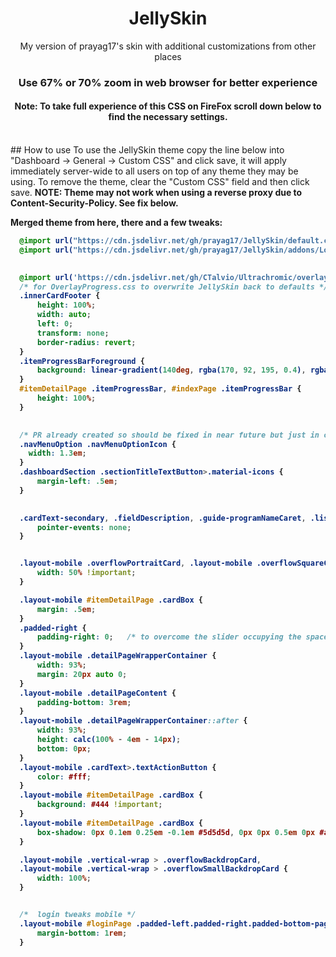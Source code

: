 <div align="center">
  <h1>JellySkin</h1>
  <p>My version of prayag17's skin with additional customizations from other places</p>
  <h3>Use 67% or 70% zoom in web browser for better experience</h3>
  <h4>Note: To take full experience of this CSS on FireFox scroll down below to find the necessary settings.</h4>
</div>
<br>
## How to use
To use the JellySkin theme copy the line below into "Dashboard -> General -> Custom CSS" and click save, it will apply immediately server-wide to all users on top of any theme they may be using. To remove the theme, clear the "Custom CSS" field and then click save. <b>NOTE: Theme may not work when using a reverse proxy due to Content-Security-Policy. See fix below.
  
  
Merged theme from here, there and a few tweaks:
  
```css
  @import url("https://cdn.jsdelivr.net/gh/prayag17/JellySkin/default.css");
  @import url("https://cdn.jsdelivr.net/gh/prayag17/JellySkin/addons/Logo.css");

  
  @import url('https://cdn.jsdelivr.net/gh/CTalvio/Ultrachromic/overlayprogress.css');
  /* for OverlayProgress.css to overwrite JellySkin back to defaults */
  .innerCardFooter {
      height: 100%;
      width: auto;
      left: 0;
      transform: none;
      border-radius: revert;
  }
  .itemProgressBarForeground {
      background: linear-gradient(140deg, rgba(170, 92, 195, 0.4), rgba(0, 164, 220, 0.4)) !important;
  }
  #itemDetailPage .itemProgressBar, #indexPage .itemProgressBar {
      height: 100%;
  }

  
  /* PR already created so should be fixed in near future but just in case */
  .navMenuOption .navMenuOptionIcon {
    width: 1.3em;
  }
  .dashboardSection .sectionTitleTextButton>.material-icons {
      margin-left: .5em;
  }

  
  .cardText-secondary, .fieldDescription, .guide-programNameCaret, .listItem .secondary, .nowPlayingBarSecondaryText, .programSecondaryTitle, .secondaryText {
      pointer-events: none;
  }


  .layout-mobile .overflowPortraitCard, .layout-mobile .overflowSquareCard {
      width: 50% !important;
  }

  .layout-mobile #itemDetailPage .cardBox {
      margin: .5em;
  }
  .padded-right {
      padding-right: 0;   /* to overcome the slider occupying the space but sliders new-tech so minimal */
  }
  .layout-mobile .detailPageWrapperContainer {
      width: 93%;
      margin: 20px auto 0;
  }
  .layout-mobile .detailPageContent {
      padding-bottom: 3rem;
  }
  .layout-mobile .detailPageWrapperContainer::after {
      width: 93%;
      height: calc(100% - 4em - 14px);
      bottom: 0px;
  }
  .layout-mobile .cardText>.textActionButton {
      color: #fff;
  }
  .layout-mobile #itemDetailPage .cardBox {
      background: #444 !important;
  }
  .layout-mobile #itemDetailPage .cardBox {
      box-shadow: 0px 0.1em 0.25em -0.1em #5d5d5d, 0px 0px 0.5em 0px #a1a1a1;
  }

  .layout-mobile .vertical-wrap > .overflowBackdropCard, 
  .layout-mobile .vertical-wrap > .overflowSmallBackdropCard {
      width: 100%;
  }


  /*  login tweaks mobile */
  .layout-mobile #loginPage .padded-left.padded-right.padded-bottom-page {
      margin-bottom: 1rem;
  }
```
